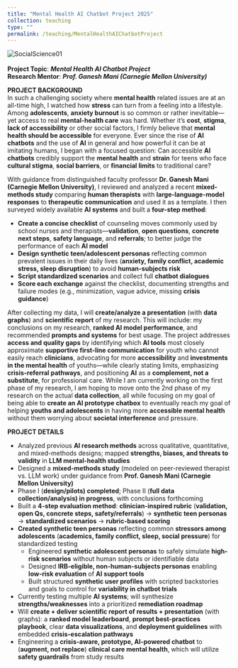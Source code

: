 ```yaml
---
title: "Mental Health AI Chatbot Project 2025"
collection: teaching
type: ""
permalink: /teaching/MentalHealthAIChatbotProject
---
```

![SocialScience01](https://www.tiffu.ca/images/ai1.png)
<br><br>**Project Topic**: <i>**Mental Health AI Chatbot Project**</i>
<br>**Research Mentor**: <i>**Prof. Ganesh Mani (Carnegie Mellon University)**</i>

**PROJECT BACKGROUND**
<br>In such a challenging society where **mental health** related issues are at an all-time high, I watched how **stress** can turn from a feeling into a lifestyle. Among **adolescents**, **anxiety burnout** is so common or rather inevitable—yet access to real **mental-health care** was hard. Whether it’s **cost**, **stigma**, **lack of accessibility** or other social factors, I firmly believe that **mental health should be accessible** for everyone. Ever since the rise of **AI chatbots** and the use of **AI** in general and how powerful it can be at imitating humans, I began with a focused question: Can accessible **AI chatbots** credibly support the **mental health** and **strain** for teens who face **cultural stigma**, **social barriers**, or **financial limits** to traditional care?

With guidance from distinguished faculty professor **Dr. Ganesh Mani (Carnegie Mellon University)**, I reviewed and analyzed a recent **mixed-methods study** comparing **human therapists** with **large-language-model responses** to **therapeutic communication** and used it as a template. I then surveyed widely available **AI systems** and built a **four-step method**:

* **Create a concise checklist** of counseling moves commonly used by school nurses and therapists—**validation**, **open questions**, **concrete next steps**, **safety language**, and **referrals**; to better judge the performance of each **AI model**
* **Design synthetic teen/adolescent personas** reflecting common prevalent issues in their daily lives (**anxiety, family conflict, academic stress, sleep disruption**) to avoid **human-subjects risk**
* **Script standardized scenarios** and collect full **chatbot dialogues**
* **Score each exchange** against the checklist, documenting strengths and failure modes (e.g., minimization, vague advice, missing **crisis guidance**)

After collecting my data, I will **create/analyze a presentation** (with **data graphs**) and **scientific report** of my research. This will include: my conclusions on my research, **ranked AI model performance**, and recommended **prompts and systems** for best usage. The project addresses **access and quality gaps** by identifying which **AI tools** most closely approximate **supportive first-line communication** for youth who cannot easily reach **clinicians**, advocating for more **accessibility** and **investments in the mental health** of youths—while clearly stating limits, emphasizing **crisis-referral pathways**, and positioning **AI** as a **complement, not a substitute**, for professional care. While I am currently working on the first phase of my research, I am hoping to move onto the 2nd phase of my research on the actual **data collection**, all while focusing on my goal of being able to **create an AI prototype chatbox** to eventually reach my goal of helping **youths and adolescents** in having more **accessible mental health** without them worrying about **societal interference** and pressure.

**PROJECT DETAILS**
* Analyzed previous **AI research methods** across qualitative, quantitative, and mixed-methods designs; mapped **strengths, biases, and threats to validity** in **LLM mental-health studies**
* Designed a **mixed-methods study** (modeled on peer-reviewed therapist vs. LLM work) under guidance from **Prof. Ganesh Mani (Carnegie Mellon University)**
* Phase I (**design/pilots) completed**; Phase II (**full data collection/analysis) in progress**, with conclusions forthcoming
* Built a **4-step evaluation method**: **clinician-inspired rubric** (**validation, open Qs, concrete steps, safety/referrals**) → **synthetic teen personas** → **standardized scenarios** → **rubric-based scoring**
* **Created synthetic teen personas** reflecting common **stressors among adolescents** (**academics, family conflict, sleep, social pressure**) for standardized testing
  * Engineered **synthetic adolescent personas** to safely simulate **high-risk scenarios** without human subjects or identifiable data
  * Designed **IRB-eligible, non-human-subjects personas** enabling **low-risk evaluation** of **AI support tools**
  * Built structured **synthetic user profiles** with scripted backstories and goals to control for **variability in chatbot trials**
* Currently testing multiple **AI systems**; will synthesize **strengths/weaknesses** into a prioritized **remediation roadmap**
* Will **create + deliver scientific report of results + presentation** (with graphs): a **ranked model leaderboard**, **prompt best-practices playbook**, clear **data visualizations**, and **deployment guidelines** with embedded **crisis-escalation pathways**
* Engineering a **crisis-aware, prototype, AI-powered chatbot** to (**augment, not replace**) **clinical care mental health**, which will utilize **safety guardrails** from study results











